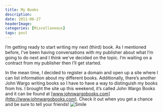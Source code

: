 ```yaml
---
title: My Books
description: 
date: 2011-06-27
headerImage: 
categories: [Miscellaneous]
tags: post
---
```


I’m getting ready to start writing my next (third) book. As I mentioned before, I’ve been having conversations with my publisher about what I’m going to do next and I think we’ve decided on the topic. I’m waiting on a contract from my publisher then I’ll get started.

In the mean time, I decided to register a domain and open up a site where I can list information about my different books. Additionally, there’s another John Wargo writing books so I have to have a way to distinguish my books from his. I brought the site up this weekend, it’s called John Wargo Books and it can be found at [www.johnwargobooks.com](http://www.johnwargobooks.com). Check it out when you get a chance and be sure to tell your friends! ![Smile](plugins/editors/jce/tiny_mce/plugins/emotions/img/smiley-smile.gif "Smile")